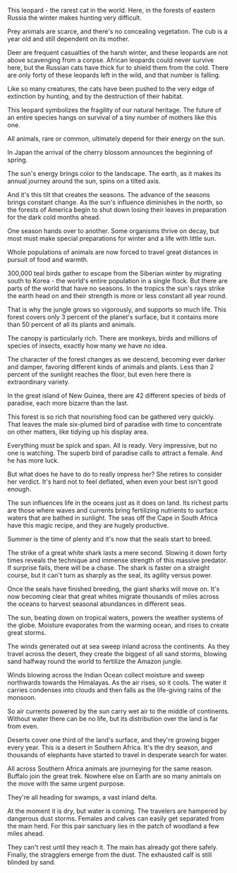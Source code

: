 This leopard -
the rarest cat in the world.
Here,
in the forests of eastern Russia
the winter makes hunting very difficult.

Prey animals are scarce,
and there's no concealing vegetation.
The cub is a year old and still dependent on its mother.

Deer are frequent casualties of the harsh winter,
and these leopards are not above scavenging from a corpse.
African leopards could never survive here,
but the Russian cats have thick fur to shield them from the cold.
There are only forty of these leopards left in the wild,
and that number is falling.

Like so many creatures,
the cats have been pushed to the very edge of extinction by hunting,
and by the destruction of their habitat.

This leopard symbolizes the fragility of our natural heritage.
The future of an entire species hangs on survival of a tiny number of mothers like this one.

All animals, rare or common,
ultimately depend for their energy on the sun.

In Japan the arrival of the cherry blossom announces the beginning of spring.

The sun's energy brings color to the landscape.
The earth,
as it makes its annual journey around the sun,
spins on a tilted axis.

And it's this tilt that creates the seasons.
The advance of the seasons brings constant change.
As the sun's influence diminishes in the north,
so the forests of America begin to shut down
losing their leaves in preparation for the dark cold months ahead.

One season hands over to another.
Some organisms thrive on decay,
but most must make special preparations for winter and a life with little sun.

Whole populations of animals are now forced to travel great distances
in pursuit of food and warmth.

300,000 teal birds gather to escape from the Siberian winter by migrating south to Korea -
the world's entire population in a single flock.
But there are parts of the world that have no seasons.
In the tropics the sun's rays strike the earth head on
and their strength is more or less constant all year round.

That is why the jungle grows so vigorously,
and supports so much life.
This forest covers only 3 percent of the planet's surface,
but it contains more than 50 percent of all its plants and animals.

The canopy is particularly rich.
There are monkeys, birds
and millions of species of insects,
exactly how many we have no idea.

The character of the forest changes as we descend,
becoming ever darker and damper,
favoring different kinds of animals and plants.
Less than 2 percent of the sunlight reaches the floor,
but even here there is extraordinary variety.

In the great island of New Guinea,
there are 42 different species of birds of paradise,
each more bizarre than the last.

This forest is so rich that nourishing food can be gathered very quickly.
That leaves the male six-plumed bird of paradise with time to concentrate on other matters,
like tidying up his display area.

Everything must be spick and span.
All is ready.
Very impressive,
but no one is watching.
The superb bird of paradise calls to attract a female.
And he has more luck.

But what does he have to do to really impress her?
She retires to consider her verdict.
It's hard not to feel deflated,
when even your best isn't good enough.

The sun influences life in the oceans just as it does on land.
Its richest parts are those where waves and currents bring fertilizing nutrients
to surface waters that are bathed in sunlight.
The seas off the Cape in South Africa have this magic recipe,
and they are hugely productive.

Summer is the time of plenty and it's now that the seals start to breed.

The strike of a great white shark lasts a mere second.
Slowing it down forty times reveals the technique and immense strength
of this massive predator.
If surprise fails,
there will be a chase.
The shark is faster on a straight course,
but it can't turn as sharply as the seal,
its agility versus power.

Once the seals have finished breeding,
the giant sharks will move on.
It's now becoming clear that great whites migrate thousands of miles across the oceans
to harvest seasonal abundances in different seas.

The sun,
beating down on tropical waters,
powers the weather systems of the globe.
Moisture evaporates from the warming ocean,
and rises to create great storms.

The winds generated out at sea sweep inland across the continents.
As they travel across the desert,
they create the biggest of all sand storms,
blowing sand halfway round the world to fertilize the Amazon jungle.

Winds blowing across the Indian Ocean collect moisture
and sweep northwards towards the Himalayas.
As the air rises,
so it cools.
The water it carries condenses into clouds
and then falls as the life-giving rains of the monsoon.

So air currents powered by the sun carry wet air to the middle of continents.
Without water there can be no life,
but its distribution over the land is far from even.

Deserts cover one third of the land's surface,
and they're growing bigger every year.
This is a desert in Southern Africa.
It's the dry season,
and thousands of elephants have started to travel in desperate search for water.

All across Southern Africa animals are journeying for the same reason.
Buffalo join the great trek.
Nowhere else on Earth are so many animals on the move with the same urgent purpose.

They're all heading for swamps,
a vast inland delta.

At the moment it is dry,
but water is coming.
The travelers are hampered by dangerous dust storms.
Females and calves can easily get separated from the main herd.
For this pair sanctuary lies in the patch of woodland a few miles ahead.

They can't rest until they reach it.
The main has already got there safely.
Finally,
the stragglers emerge from the dust.
The exhausted calf is still blinded by sand.
